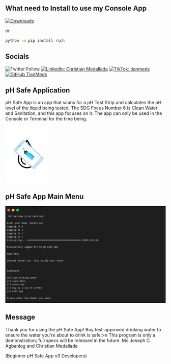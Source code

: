 ## What need to Install to use my Console App

[![Downloads](https://pepy.tech/badge/rich/month)](https://pepy.tech/project/rich)

or 

```sh
python -m pip install rich
```


## Socials 

![Twitter Follow](https://img.shields.io/twitter/follow/TianMeds)
[![Linkedin: Christian Medallada](https://img.shields.io/badge/-Christian_Medallada-blue?style=flat-square&logo=Linkedin&logoColor=white&link=https://www.linkedin.com/in/tianmeds/)](https://www.linkedin.com/in/tianmeds/)
[![TikTok: tianmeds](https://img.shields.io/badge/-TikTok-black?style=flat-square&logo=tiktok&logoColor=white&link=https://www.tiktok.com/@tianmeds)](https://www.tiktok.com/@tianmeds)
[![GitHub TianMeds](https://img.shields.io/github/followers/TianMeds?label=follow&style=social)](https://github.com/TianMeds)

## pH Safe Application

pH Safe App is an app that scans for a pH Test Strip and calculates the pH level of the liquid being tested. The SDG Focus Number 6 is Clean Water and Sanitation, and this app focuses on it. The app can only be used in the Console or Terminal for the time being.

![Logo](https://raw.githubusercontent.com/TianMeds/pH-Safe-Application---Console-/main/img/Front-Page-removebg-preview%20(1).png)

## pH Safe App Main Menu 

![Features](https://raw.githubusercontent.com/TianMeds/pH-Safe-Application---Console-/main/img/Main%20Menu.png)

## Message 

Thank you for using the pH Safe App!
Buy test-approved drinking water to ensure the water you're about to drink is safe:>n
This program is only a demonstration; full specs will be released in the future. Mc Joseph C. Agbanlog and Christian Medallada

(Beginner pH Safe App v3 Developers)
